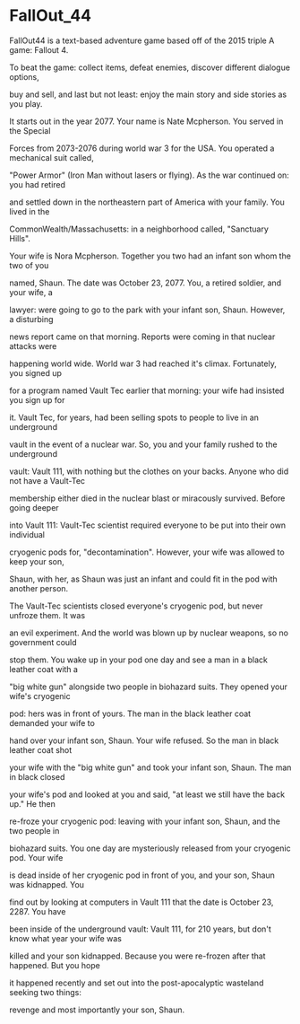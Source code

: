 # FallOut_44 

FallOut44 is a text-based adventure game based off of the 2015 triple A game: Fallout 4.

To beat the game: collect items, defeat enemies, discover different dialogue options,

buy and sell, and last but not least: enjoy the main story and side stories as you play.

It starts out in the year 2077. Your name is Nate Mcpherson. You served in the Special

Forces from 2073-2076 during world war 3 for the USA. You operated a mechanical suit called,

"Power Armor" (Iron Man without lasers or flying). As the war continued on: you had retired

and settled down in the northeastern part of America with your family. You lived in the

CommonWealth/Massachusetts: in a neighborhood called, "Sanctuary Hills".

Your wife is Nora Mcpherson. Together you two had an infant son whom the two of you

named, Shaun. The date was October 23, 2077. You, a retired soldier, and your wife, a

lawyer: were going to go to the park with your infant son, Shaun. However, a disturbing

news report came on that morning. Reports were coming in that nuclear attacks were

happening world wide. World war 3 had reached it's climax. Fortunately, you signed up

for a program named Vault Tec earlier that morning: your wife had insisted you sign up for

it. Vault Tec, for years, had been selling spots to people to live in an underground

vault in the event of a nuclear war. So, you and your family rushed to the underground

vault: Vault 111, with nothing but the clothes on your backs. Anyone who did not have a Vault-Tec

membership either died in the nuclear blast or miracously survived. Before going deeper

into Vault 111: Vault-Tec scientist required everyone to be put into their own individual

cryogenic pods for, "decontamination". However, your wife was allowed to keep your son,

Shaun, with her, as Shaun was just an infant and could fit in the pod with another person.

The Vault-Tec scientists closed everyone's cryogenic pod, but never unfroze them. It was

an evil experiment. And the world was blown up by nuclear weapons, so no government could

stop them. You wake up in your pod one day and see a man in a black leather coat with a

"big white gun" alongside two people in biohazard suits. They opened your wife's cryogenic

pod: hers was in front of yours. The man in the black leather coat demanded your wife to

hand over your infant son, Shaun. Your wife refused. So the man in black leather coat shot

your wife with the "big white gun" and took your infant son, Shaun. The man in black closed

your wife's pod and looked at you and said, "at least we still have the back up." He then

re-froze your cryogenic pod: leaving with your infant son, Shaun, and the two people in

biohazard suits. You one day are mysteriously released from your cryogenic pod. Your wife

is dead inside of her cryogenic pod in front of you, and your son, Shaun was kidnapped. You

find out by looking at computers in Vault 111 that the date is October 23, 2287. You have

been inside of the underground vault: Vault 111, for 210 years, but don't know what year your wife was

killed and your son kidnapped. Because you were re-frozen after that happened. But you hope

it happened recently and set out into the post-apocalyptic wasteland seeking two things:

revenge and most importantly your son, Shaun.
